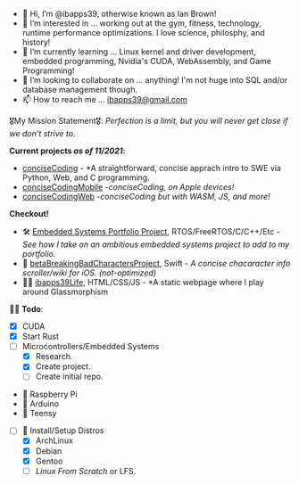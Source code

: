 - 👋 Hi, I’m @ibapps39, otherwise known as Ian Brown!
- 👀 I’m interested in ... working out at the gym, fitness, technology, runtime performance optimizations. I love science, philosphy, and history!
- 🌱 I’m currently learning ... Linux kernel and driver development, embedded programming, Nvidia's CUDA, WebAssembly, and Game Programming!
- 💞️ I’m looking to collaborate on ... anything! I'm not huge into SQL and/or database management though.
- 📫 How to reach me ... ibapps39@gmail.com 

🎖My Mission Statement🎖: *Perfection is a limit, but you will never get close if we don't strive to.*

**Current projects *as of 11/2021*:**
- [conciseCoding](https://github.com/ibapps39/conciseCoding/) - *A straightforward, concise apprach intro to SWE via Python, Web, and C programming.
- [conciseCodingMobile](https://github.com/ibapps39/conciseCodingMobile) -*conciseCoding, on Apple devices!*
- [conciseCodingWeb](https://github.com/ibapps39/conciseCodingWeb) -*conciseCoding but with WASM, JS, and more!*

**Checkout!**
- 🛠 [Embedded Systems Portfolio Project](https://github.com/ibapps39?tab=projects), RTOS/FreeRTOS/C/C++/Etc - *See how I take on an ambitious embedded systems project to add to my portfolio.*
- 🍎 [betaBreakingBadCharactersProject](https://github.com/ibapps39/betaBreakingBadCharactersProject), Swift - *A concise chacaracter info scroller/wiki for iOS. (not-optimized)*
- 👨‍🎨 [ibapps39Life](https://github.com/ibapps39/ibapps39Life), HTML/CSS/JS - *A static webpage where I play around Glassmorphism

👨‍💻 **Todo**:
- [x] CUDA
- [x] Start Rust
- [ ] Microcontrollers/Embedded Systems
  - [x] Research.
  - [x] Create project.
  - [ ] Create initial repo. 
- 🍒 Raspberry Pi 
- 🤖 Arduino
- 👾 Teensy
- [ ] 🐧 Install/Setup Distros 
  - [X] ArchLinux
  - [X] Debian
  - [X] Gentoo
  - [ ] *Linux From Scratch* or LFS.

<!---
ibapps39/ibapps39 is a ✨ special ✨ repository because its `README.md` (this file) appears on your GitHub profile.
You can click the Preview link to take a look at your changes.
--->
